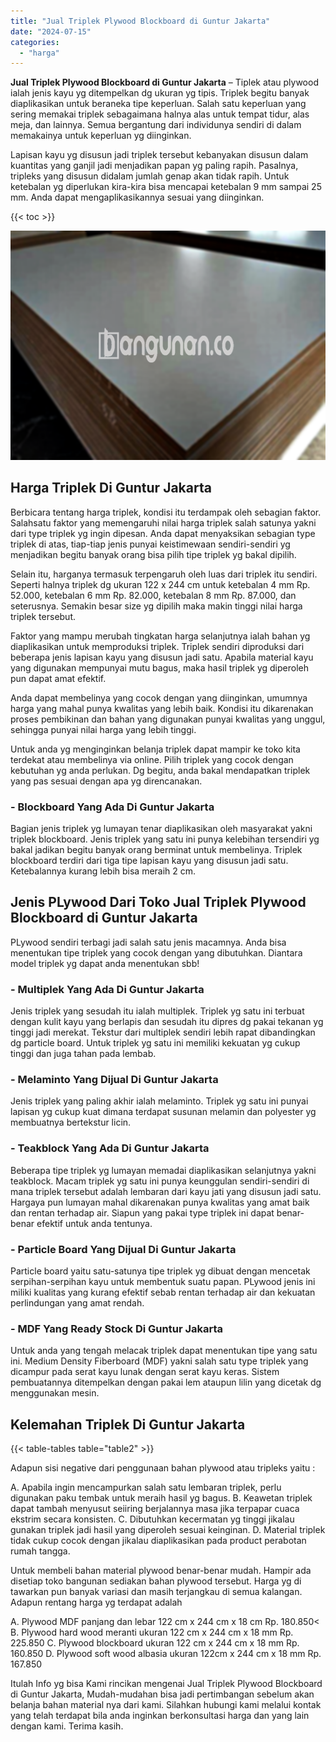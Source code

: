 ```yaml
---
title: "Jual Triplek Plywood Blockboard di Guntur Jakarta"
date: "2024-07-15"
categories: 
  - "harga"
---
```


**Jual Triplek Plywood Blockboard di Guntur Jakarta** – Tiplek atau plywood ialah jenis kayu yg ditempelkan dg ukuran yg tipis. Triplek begitu banyak diaplikasikan untuk beraneka tipe keperluan. Salah satu keperluan yang sering memakai triplek sebagaimana halnya alas untuk tempat tidur, alas meja, dan lainnya. Semua bergantung dari individunya sendiri di dalam memakainya untuk keperluan yg diinginkan.

Lapisan kayu yg disusun jadi triplek tersebut kebanyakan disusun dalam kuantitas yang ganjil jadi menjadikan papan yg paling rapih. Pasalnya, tripleks yang disusun didalam jumlah genap akan tidak rapih. Untuk ketebalan yg diperlukan kira-kira bisa mencapai ketebalan 9 mm sampai 25 mm. Anda dapat mengaplikasikannya sesuai yang diinginkan.

{{< toc >}}

![Jual Triplek Plywood Blockboard di Guntur Jakarta](/images/jual-triplek-murah-31.png)

## Harga Triplek Di Guntur Jakarta

Berbicara tentang harga triplek, kondisi itu terdampak oleh sebagian faktor. Salahsatu faktor yang memengaruhi nilai harga triplek salah satunya yakni dari type triplek yg ingin dipesan. Anda dapat menyaksikan sebagian type triplek di atas, tiap-tiap jenis punyai keistimewaan sendiri-sendiri yg menjadikan begitu banyak orang bisa pilih tipe triplek yg bakal dipilih.

Selain itu, harganya termasuk terpengaruh oleh luas dari triplek itu sendiri. Seperti halnya triplek dg ukuran 122 x 244 cm untuk ketebalan 4 mm Rp. 52.000, ketebalan 6 mm Rp. 82.000, ketebalan 8 mm Rp. 87.000, dan seterusnya. Semakin besar size yg dipilih maka makin tinggi nilai harga triplek tersebut.

Faktor yang mampu merubah tingkatan harga selanjutnya ialah bahan yg diaplikasikan untuk memproduksi triplek. Triplek sendiri diproduksi dari beberapa jenis lapisan kayu yang disusun jadi satu. Apabila material kayu yang digunakan mempunyai mutu bagus, maka hasil triplek yg diperoleh pun dapat amat efektif.

Anda dapat membelinya yang cocok dengan yang diinginkan, umumnya harga yang mahal punya kwalitas yang lebih baik. Kondisi itu dikarenakan proses pembikinan dan bahan yang digunakan punyai kwalitas yang unggul, sehingga punyai nilai harga yang lebih tinggi.

Untuk anda yg menginginkan belanja triplek dapat mampir ke toko kita terdekat atau membelinya via online. Pilih triplek yang cocok dengan kebutuhan yg anda perlukan. Dg begitu, anda bakal mendapatkan triplek yang pas sesuai dengan apa yg direncanakan.

### \- Blockboard Yang Ada Di Guntur Jakarta

Bagian jenis triplek yg lumayan tenar diaplikasikan oleh masyarakat yakni triplek blockboard. Jenis triplek yang satu ini punya kelebihan tersendiri yg bakal jadikan begitu banyak orang berminat untuk membelinya. Triplek blockboard terdiri dari tiga tipe lapisan kayu yang disusun jadi satu. Ketebalannya kurang lebih bisa meraih 2 cm.

## Jenis PLywood Dari Toko Jual Triplek Plywood Blockboard di Guntur Jakarta

PLywood sendiri terbagi jadi salah satu jenis macamnya. Anda bisa menentukan tipe triplek yang cocok dengan yang dibutuhkan. Diantara model triplek yg dapat anda menentukan sbb!

### \- Multiplek Yang Ada Di Guntur Jakarta

Jenis triplek yang sesudah itu ialah multiplek. Triplek yg satu ini terbuat dengan kulit kayu yang berlapis dan sesudah itu dipres dg pakai tekanan yg tinggi jadi merekat. Tekstur dari multiplek sendiri lebih rapat dibandingkan dg particle board. Untuk triplek yg satu ini memiliki kekuatan yg cukup tinggi dan juga tahan pada lembab.

### \- Melaminto Yang Dijual Di Guntur Jakarta

Jenis triplek yang paling akhir ialah melaminto. Triplek yg satu ini punyai lapisan yg cukup kuat dimana terdapat susunan melamin dan polyester yg membuatnya bertekstur licin.

### \- Teakblock Yang Ada Di Guntur Jakarta

Beberapa tipe triplek yg lumayan memadai diaplikasikan selanjutnya yakni teakblock. Macam triplek yg satu ini punya keunggulan sendiri-sendiri di mana triplek tersebut adalah lembaran dari kayu jati yang disusun jadi satu. Hargaya pun lumayan mahal dikarenakan punya kwalitas yang amat baik dan rentan terhadap air. Siapun yang pakai type triplek ini dapat benar-benar efektif untuk anda tentunya.

### \- Particle Board Yang Dijual Di Guntur Jakarta

Particle board yaitu satu-satunya tipe triplek yg dibuat dengan mencetak serpihan-serpihan kayu untuk membentuk suatu papan. PLywood jenis ini miliki kualitas yang kurang efektif sebab rentan terhadap air dan kekuatan perlindungan yang amat rendah.

### \- MDF Yang Ready Stock Di Guntur Jakarta

Untuk anda yang tengah melacak triplek dapat menentukan tipe yang satu ini. Medium Density Fiberboard (MDF) yakni salah satu type triplek yang dicampur pada serat kayu lunak dengan serat kayu keras. Sistem pembuatannya ditempelkan dengan pakai lem ataupun lilin yang dicetak dg menggunakan mesin.

## Kelemahan Triplek Di Guntur Jakarta

{{< table-tables table="table2" >}}

Adapun sisi negative dari penggunaan bahan plywood atau tripleks yaitu :

A. Apabila ingin mencampurkan salah satu lembaran triplek, perlu digunakan paku tembak untuk meraih hasil yg bagus. B. Keawetan triplek dapat tambah menyusut seiiring berjalannya masa jika terpapar cuaca ekstrim secara konsisten. C. Dibutuhkan kecermatan yg tinggi jikalau gunakan triplek jadi hasil yang diperoleh sesuai keinginan. D. Material triplek tidak cukup cocok dengan jikalau diaplikasikan pada product perabotan rumah tangga.

Untuk membeli bahan material plywood benar-benar mudah. Hampir ada disetiap toko bangunan sediakan bahan plywood tersebut. Harga yg di tawarkan pun banyak variasi dan masih terjangkau di semua kalangan. Adapun rentang harga yg terdapat adalah

A. Plywood MDF panjang dan lebar 122 cm x 244 cm x 18 cm Rp. 180.850< B. Plywood hard wood meranti ukuran 122 cm x 244 cm x 18 mm Rp. 225.850 C. Plywood blockboard ukuran 122 cm x 244 cm x 18 mm Rp. 160.850 D. Plywood soft wood albasia ukuran 122cm x 244 cm x 18 mm Rp. 167.850

Itulah Info yg bisa Kami rincikan mengenai Jual Triplek Plywood Blockboard di Guntur Jakarta, Mudah-mudahan bisa jadi pertimbangan sebelum akan belanja bahan material nya dari kami. Silahkan hubungi kami melalui kontak yang telah terdapat bila anda inginkan berkonsultasi harga dan yang lain dengan kami. Terima kasih.
